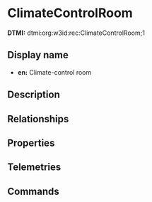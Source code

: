 # ClimateControlRoom
**DTMI:** dtmi:org:w3id:rec:ClimateControlRoom;1
## Display name
- **en:** Climate-control room
## Description
## Relationships
## Properties
## Telemetries
## Commands
